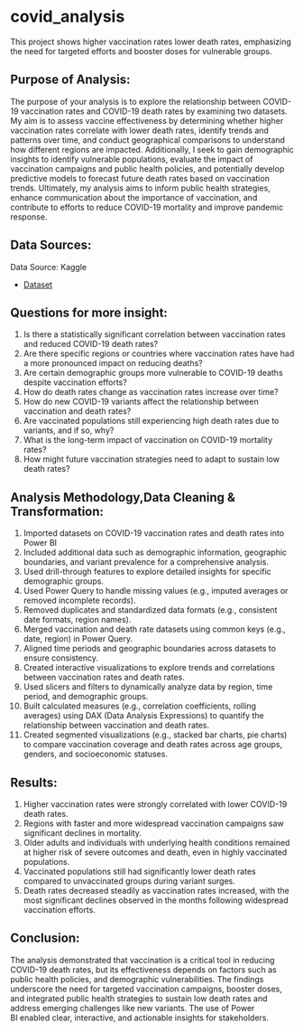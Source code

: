 # covid_analysis
This project shows higher vaccination rates lower death rates, emphasizing the need for targeted efforts and booster doses for vulnerable groups.

## Purpose of Analysis:
The purpose of your analysis is to explore the relationship between COVID-19 vaccination rates and COVID-19 death rates by examining two datasets. My aim is to assess vaccine effectiveness by determining whether higher vaccination rates correlate with lower death rates, identify trends and patterns over time, and conduct geographical comparisons to understand how different regions are impacted. Additionally, I seek to gain demographic insights to identify vulnerable populations, evaluate the impact of vaccination campaigns and public health policies, and potentially develop predictive models to forecast future death rates based on vaccination trends. Ultimately, my analysis aims to inform public health strategies, enhance communication about the importance of vaccination, and contribute to efforts to reduce COVID-19 mortality and improve pandemic response.

## Data Sources:
Data Source: Kaggle
- <a href="https://github.com/Ahmansee/covid_analysis/blob/main/CovidDeaths%20(1).xlsx">Dataset</a>


## Questions for more insight:
1. Is there a statistically significant correlation between vaccination rates and reduced COVID-19 death rates?  
2. Are there specific regions or countries where vaccination rates have had a more pronounced impact on reducing deaths?   
3. Are certain demographic groups more vulnerable to COVID-19 deaths despite vaccination efforts?  
4. How do death rates change as vaccination rates increase over time?  
5. How do new COVID-19 variants affect the relationship between vaccination and death rates?  
6. Are vaccinated populations still experiencing high death rates due to variants, and if so, why?  
7. What is the long-term impact of vaccination on COVID-19 mortality rates?  
8. How might future vaccination strategies need to adapt to sustain low death rates?

## Analysis Methodology,Data Cleaning & Transformation:
1. Imported datasets on COVID-19 vaccination rates and death rates into Power BI  
2. Included additional data such as demographic information, geographic boundaries, and variant prevalence for a comprehensive analysis.  
3. Used drill-through features to explore detailed insights for specific demographic groups.  
4. Used Power Query to handle missing values (e.g., imputed averages or removed incomplete records).  
5. Removed duplicates and standardized data formats (e.g., consistent date formats, region names).  
6. Merged vaccination and death rate datasets using common keys (e.g., date, region) in Power Query.  
7. Aligned time periods and geographic boundaries across datasets to ensure consistency.  
8. Created interactive visualizations to explore trends and correlations between vaccination rates and death rates.  
9. Used slicers and filters to dynamically analyze data by region, time period, and demographic groups.  
10. Built calculated measures (e.g., correlation coefficients, rolling averages) using DAX (Data Analysis Expressions) to quantify the relationship between vaccination and death rates.    
11. Created segmented visualizations (e.g., stacked bar charts, pie charts) to compare vaccination coverage and death rates across age groups, genders, and socioeconomic statuses.  
  
## Results:
1. Higher vaccination rates were strongly correlated with lower COVID-19 death rates.  
2. Regions with faster and more widespread vaccination campaigns saw significant declines in mortality.  
3. Older adults and individuals with underlying health conditions remained at higher risk of severe outcomes and death, even in highly vaccinated populations.  
4. Vaccinated populations still had significantly lower death rates compared to unvaccinated groups during variant surges.  
5. Death rates decreased steadily as vaccination rates increased, with the most significant declines observed in the months following widespread vaccination efforts.  
 
## Conclusion:
The analysis demonstrated that vaccination is a critical tool in reducing COVID-19 death rates, but its effectiveness depends on factors such as public health policies, and demographic vulnerabilities. The findings underscore the need for targeted vaccination campaigns, booster doses, and integrated public health strategies to sustain low death rates and address emerging challenges like new variants. The use of Power BI enabled clear, interactive, and actionable insights for stakeholders.
